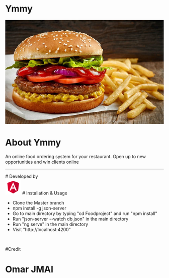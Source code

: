 # Ymmy
![alt text](https://raw.githubusercontent.com/jmaiiomar/FoodProject/master/Food/src/assets/images/humberger.jpg)

# About Ymmy
An online food ordering system for your restaurant. Open up to new opportunities and win clients online 
<hr/>
# Developed by 
<br/>
<code><img height="50" src="https://raw.githubusercontent.com/github/explore/80688e429a7d4ef2fca1e82350fe8e3517d3494d/topics/angular/angular.png"></code>
# Installation & Usage
<br/>

<ul>
  <li>Clone the Master branch</li>
  <li>npm install -g json-server
</li>
  <li>Go to main directory by typing "cd Foodproject" and run "npm install"</li>
   <li>Run "json-server --watch db.json" in the main directory</li>
  <li>Run "ng serve" in the main directory</li>
  <li>Visit "http://localhost:4200" </li>
</ul>
<br/>

#Credit
<h1>Omar JMAI </h1>



